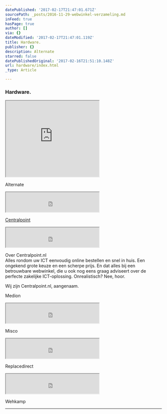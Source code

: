 ```yaml
---
datePublished: '2017-02-17T21:47:01.671Z'
sourcePath: _posts/2016-11-29-webwinkel-verzameling.md
inFeed: true
hasPage: true
author: []
via: {}
dateModified: '2017-02-17T21:47:01.119Z'
title: Hardware.
publisher: {}
description: Alternate
starred: false
datePublishedOriginal: '2017-02-16T21:51:10.148Z'
url: hardware/index.html
_type: Article

---
```

### Hardware.

    

<iframe src="https://the-grid.github.io/ed-userhtml/?g=eJx9U99r20AMfvdfIRiDDRrSvQ3XGNKw_mDLS-kYfVTuZPvoWRfu5CzJ6P8-xU672WO5B5_QJ336TpKLRlpfZkVDaPVKsvdUZoJrT_ArAz1VYJlV2Dq_zwGjQ38BCTnNEkVXXfUx6xAtxZkJ3uMmUQ6v1gD_dFaaHD5dXr6_yl6yTOwFSHPiH3IV3ewgBe8svLP9GXKFdjJD72rOwVMlg3eD1jquc_i82Q2UMWdpZqZx3n6gLfHHV3o0z3UMHdujvKCF3uhfsmJ-enAxPzVgHey-zLKi70CpDIXEsicqpCmXod0g74u52n85WdDI1NmxxLdIveOEzZYLX0WyCW46EYrPLglpnP0TsDq2Gxas_Ulj5JZiOwix_6VfkioIOoqWotGxwSoYoUPX4pjrJiIbl0yAZYNcTyTQzplwts6XyEngDlWmHyc_BK9eWNG_0KJLoo87S3yf-vTHiMdZj_PvyBPDNTGTyBj6_vUs6zfs6kb54BqNaboEPxyTId3XaZOfQmocPCIztl10Y3CJjPa8_hXWeDg4drDwrtVp6DjhwXXsZEJ268JWyygatqpkgt4L-smo9TssqFrDyuoG93_yb-TCJcY" height="244" style=""></iframe>

Alternate

<iframe src="https://the-grid.github.io/ed-userhtml/?g=eJxVz8sOgkAMBdBfmXThksEX-KAYv4RUqAxxGExtMr_viI_ETXMXTc9tRcYJXxGc6v1gbYwxI68sgZSz4K2qPaniPt80q9W23DbL9bosls35u7Sg8X4UBKMkPStCc_EUbmCEPUKYrpP3U4S6GsbePKT9UTpkKtRxGu2NJQucqPYlzSdHnL05E77Vj_VvKzodPZg4dOoQNsUOjOOhd6lLkYO5TNJxKphi-gwBjK0rS_UTyfJQgw" height="64" style=""></iframe>

[Centralpoint][0]

<iframe src="https://the-grid.github.io/ed-userhtml/?g=eJw9zsEOgjAMBuBXWXrwuBkRJErxUciAyhbHtswm8_GdSDy1fw_9_k4Lk-iBYJjjVamcs5zIc9IuButZeqdKmJ6UlPUzvWU08c6MdXUemvZYX-qhbatTPRz0Gm8JQbBOCzHCMDrtnyASOQQfHsG5kKHv7LqIV5r-JFtZhJl2RnpidZ--wPZyxR-zBY0btlvbYDS8OhDZzmwQzk0LwpBdTKnQHEGMIc1UepVVu3IDofpO6f4DC9ZQRA" height="64" style=""></iframe>

Over Centralpoint.nl  
Alles rondom uw ICT eenvoudig online bestellen en snel in huis. Een ongekend grote keuze en een scherpe prijs. En dat alles bij een betrouwbare webwinkel, die u ook nog eens graag adviseert over de perfecte zakelijke ICT-oplossing. Onrealistisch? Nee, hoor.

Wij zijn Centralpoint.nl, aangenaam.

Medion

<iframe src="https://the-grid.github.io/ed-userhtml/?g=eJyljkEOgjAURK_S_IVLChQQlY9HMaUUSmgp-X7D9W3YeAA3M_NmM9Np4chOCI55v0vJJmPSo01iVkvZZlk-DaqqLi867I-A7U3lZX2CxkKpa1OcQHjaB0GwptkywmvweltBkPUIW5yi9_GAvlvCLN5kfqPLn6OMjoMHcSwjO4SqzUE4u8wunWhSHiKNlhBS1D51IGTfSd1_AY-5T0Q" height="64" style=""></iframe>

Misco

<iframe src="https://the-grid.github.io/ed-userhtml/?g=eJyljk0OgjAQha_SzMIlbY0gKINHMaUU2thSMo7h-jZsPICb97f5Xm-EJzcjeObtJiXbislMroh9OapWx_Jhse709WTSdk-oldKNPh_NYNvWnToy4WEfBMGGFscIzzGa9QWCXERY85xjzDsMfUiLeJP9QcOfUEbPKYLYw8Qe4dK0ILwLiy8n6pLHTJMjBAXCxLKBkEMvzfAFkDxPUw" height="64" style=""></iframe>

Replacedirect

<iframe src="https://the-grid.github.io/ed-userhtml/?g=eJw9jsGOwjAMRH8l8oFjs1Dolt26nPiOyqSmiUjTylgKn09UVnvxeEaW33RkvPAdwauuP9bmnCvhNZLjMQg7rVK0K01sn0qi15eyJIr2oorH9nAazvWpbtthX9ffzX7Y0bz-CoIpxxMrwnCLlB5ghCNCWu5LjEuGvgvzZJ7i_rkaKhUauQz3YKkSq724DbH9nPED2gzhB_dH20TR6xzB5DCqRzg2LRjPYfKlRPMF5rbIyKVZWSmWDIztO0v9GyECUhk" height="64" style=""></iframe>

Wehkamp

---



[0]: https://www.centralpoint.nl/?ref=26&network=tradetracker#utm_source=affiliate&utm_campaign=15986&utm_medium=tradetracker "Centralpoint"